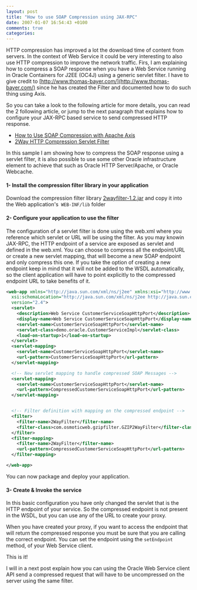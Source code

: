 ```yaml
---
layout: post
title: "How to use SOAP Compression using JAX-RPC"
date: 2007-01-07 16:54:43 +0100
comments: true
categories:
---
```

HTTP compression has improved a lot the download time of content from
servers. In the context of Web Service it could be very interesting to
also use HTTP compression to improve the network traffic. Firs, I am
explaining how to compress a SOAP response when you have a Web Service
running in Oracle Containers for J2EE (OC4J) using a generic servlet
filter. I have to give credit to [http://www.thomas-bayer.com/](http://www.thomas-bayer.com/)
since he has created the Filter and documented how to do such thing
using Axis.&nbsp;

So you can take a look to the following article for more details, you
can read the 2 following article, or jump to the next paragraph that
explains how to configure your JAX-RPC based service to send compressed
HTTP response.

*   [How to Use SOAP Compression with Apache Axis](http://www.thomas-bayer.com/soap-compression-howto.htm)
*   [2Way HTTP Compression Servlet Filter](http://www.thomas-bayer.com/gzip-compression-filter.htm)

In this sample I am showing how to compress the SOAP response
using a servlet filter, it is also possible to use some other Oracle
infrastructure element to achieve that such as Oracle HTTP
Server/Apache, or Oracle Webcache.

#### 1- Install the compression filter library in your application

Download the compression filter library [2wayfilter-1.2.jar](http://www.thomas-bayer.com/resources/gzip-compression-filter/2wayfilter-1.2.jar)
and copy it into the Web application's` WEB-INF/lib` folder

#### 2- Configure your application to use the filter

The configuration of a servlet filter is done using
the web.xml where you reference which servlet or URL will be using the
filter. As you may knowin JAX-RPC, the HTTP endpoint of a service are
exposed as servlet and defined in the web.xml. You can choose to
compress all the endpoint/URL or create a new servlet mapping, that
will become a new SOAP endpoint and only compress this one. If you take
the option of creating a new endpoint keep in mind that it will not be
added to the WSDL automatically, so the client application will have to
point explicitly to the compressed endpoint URL to take benefits of it.

``` xml
<web-app xmlns="http://java.sun.com/xml/ns/j2ee" xmlns:xsi="http://www.w3.org/2001/XMLSchema-instance"
  xsi:schemaLocation="http://java.sun.com/xml/ns/j2ee http://java.sun.com/xml/ns/j2ee/web-app_2_4.xsd"
  version="2.4">
  <servlet>
    <description>Web Service CustomerServiceSoapHttpPort</description>
    <display-name>Web Service CustomerServiceSoapHttpPort</display-name>
    <servlet-name>CustomerServiceSoapHttpPort</servlet-name>
    <servlet-class>demo.oracle.CustomerServiceImpl</servlet-class>
    <load-on-startup>1</load-on-startup>
  </servlet>
  <servlet-mapping>
    <servlet-name>CustomerServiceSoapHttpPort</servlet-name>
    <url-pattern>CustomerServiceSoapHttpPort</url-pattern>
  </servlet-mapping>

  <!-- New servlet mapping to handle compressed SOAP Messages -->
  <servlet-mapping>
    <servlet-name>CustomerServiceSoapHttpPort</servlet-name>
    <url-pattern>CompressedCustomerServiceSoapHttpPort</url-pattern>
  </servlet-mapping>


  <!-- Filter definition with mapping on the compressed endpoint -->
  <filter>
    <filter-name>2WayFilter</filter-name>
    <filter-class>com.osmoticweb.gzipfilter.GZIP2WayFilter</filter-class>
  </filter>
  <filter-mapping>
    <filter-name>2WayFilter</filter-name>
    <url-pattern>CompressedCustomerServiceSoapHttpPort</url-pattern>
  </filter-mapping>

</web-app>
```

You can now package and deploy your application.

#### 3- Create & Invoke the service

In this basic configuration you have only changed the servlet that is
the HTTP endpoint of your service. So the compressed endpoint is not
present in the WSDL, but you can use any of the URL to create your
proxy.

When you have created your proxy, if you want to access the endpoint
that will return the compressed response you must be sure that you are
calling the correct endpoint. You can set the endpoint using the `setEndpoint` method, of your Web
Service client.

This is it!

I will in a next post explain how you can using the Oracle Web Service
client API send a compressed request that will have to be uncompressed
on the server using the same filter.
